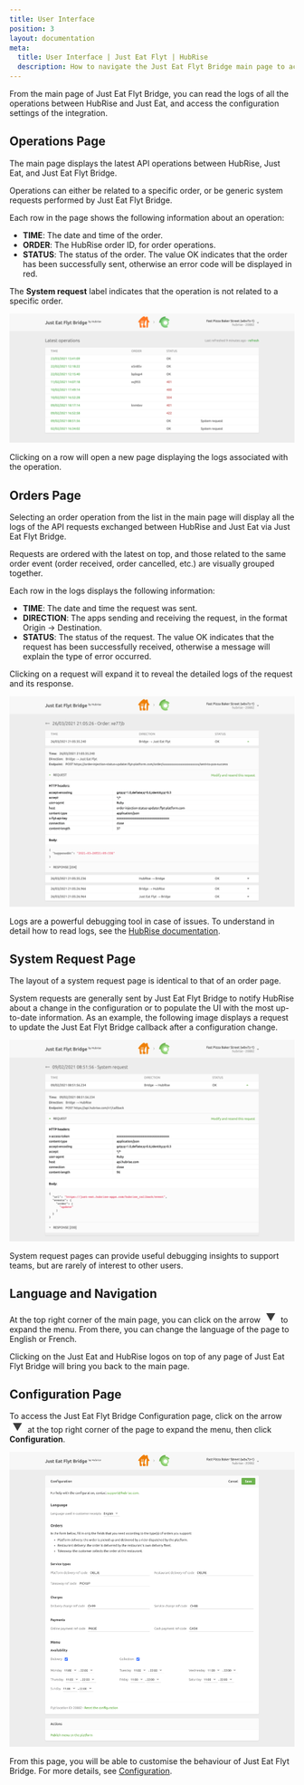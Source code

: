 ```yaml
---
title: User Interface
position: 3
layout: documentation
meta:
  title: User Interface | Just Eat Flyt | HubRise
  description: How to navigate the Just Eat Flyt Bridge main page to access information about the orders and customise the behaviour of the bridge.
---
```


From the main page of Just Eat Flyt Bridge, you can read the logs of all the operations between HubRise and Just Eat, and access the configuration settings of the integration.

## Operations Page

The main page displays the latest API operations between HubRise, Just Eat, and Just Eat Flyt Bridge.

Operations can either be related to a specific order, or be generic system requests performed by Just Eat Flyt Bridge.

Each row in the page shows the following information about an operation:

- **TIME**: The date and time of the order.
- **ORDER**: The HubRise order ID, for order operations.
- **STATUS**: The status of the order. The value OK indicates that the order has been successfully sent, otherwise an error code will be displayed in red.

The **System request** label indicates that the operation is not related to a specific order.

![Operations page of Just Eat Flyt Bridge developed by HubRise](../images/003-en-just-eat-main-page.png)

Clicking on a row will open a new page displaying the logs associated with the operation.

## Orders Page

Selecting an order operation from the list in the main page will display all the logs of the API requests exchanged between HubRise and Just Eat via Just Eat Flyt Bridge.

Requests are ordered with the latest on top, and those related to the same order event (order received, order cancelled, etc.) are visually grouped together.

Each row in the logs displays the following information:

- **TIME**: The date and time the request was sent.
- **DIRECTION**: The apps sending and receiving the request, in the format Origin → Destination.
- **STATUS**: The status of the request. The value OK indicates that the request has been successfully received, otherwise a message will explain the type of error occurred.

Clicking on a request will expand it to reveal the detailed logs of the request and its response.

![Order logs page on Just Eat Flyt Bridge](../images/004-en-just-eat-order-logs.png)

Logs are a powerful debugging tool in case of issues. To understand in detail how to read logs, see the [HubRise documentation](/docs/hubrise-logs/).

## System Request Page

The layout of a system request page is identical to that of an order page.

System requests are generally sent by Just Eat Flyt Bridge to notify HubRise about a change in the configuration or to populate the UI with the most up-to-date information. As an example, the following image displays a request to update the Just Eat Flyt Bridge callback after a configuration change.

![System request page on Just Eat Flyt Bridge](../images/005-en-just-eat-system-request.png)

System request pages can provide useful debugging insights to support teams, but are rarely of interest to other users.

## Language and Navigation

At the top right corner of the main page, you can click on the arrow <InlineImage width="20" height="20">![Arrow icon](../images/arrow-icon.jpg)</InlineImage> to expand the menu. From there, you can change the language of the page to English or French.

Clicking on the Just Eat and HubRise logos on top of any page of Just Eat Flyt Bridge will bring you back to the main page.

## Configuration Page

To access the Just Eat Flyt Bridge Configuration page, click on the arrow <InlineImage width="20" height="20">![Arrow icon](../images/arrow-icon.jpg)</InlineImage> at the top right corner of the page to expand the menu, then click **Configuration**.

![Just Eat Flyt Bridge configuration page](../images/002-en-just-eat-configuration-page.png)

From this page, you will be able to customise the behaviour of Just Eat Flyt Bridge. For more details, see [Configuration](/apps/just-eat-flyt/configuration).
